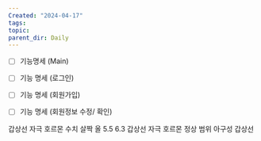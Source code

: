 ```yaml
---
Created: "2024-04-17"
tags: 
topic: 
parent_dir: Daily
---
```

- [ ] 기능명세 (Main)
- [ ] 기능 명세 (로그인)
- [ ] 기능 명세 (회원가입)
- [ ] 기능 명세 (회원정보 수정/ 확인)


갑상선 자극 호르몬 수치  살짝 올 5.5 6.3
갑상선 자극 호르몬 정상 범위 
아구성 갑상선 
